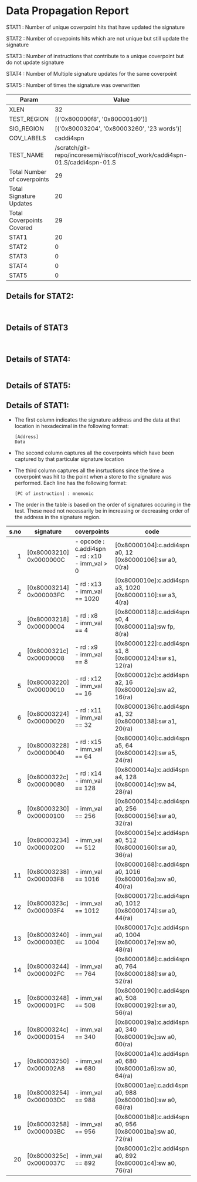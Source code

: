 
# Data Propagation Report

STAT1 : Number of unique coverpoint hits that have updated the signature

STAT2 : Number of covepoints hits which are not unique but still update the signature

STAT3 : Number of instructions that contribute to a unique coverpoint but do not update signature

STAT4 : Number of Multiple signature updates for the same coverpoint

STAT5 : Number of times the signature was overwritten

| Param                     | Value    |
|---------------------------|----------|
| XLEN                      | 32      |
| TEST_REGION               | [('0x800000f8', '0x800001d0')]      |
| SIG_REGION                | [('0x80003204', '0x80003260', '23 words')]      |
| COV_LABELS                | caddi4spn      |
| TEST_NAME                 | /scratch/git-repo/incoresemi/riscof/riscof_work/caddi4spn-01.S/caddi4spn-01.S    |
| Total Number of coverpoints| 29     |
| Total Signature Updates   | 20      |
| Total Coverpoints Covered | 29      |
| STAT1                     | 20      |
| STAT2                     | 0      |
| STAT3                     | 0     |
| STAT4                     | 0     |
| STAT5                     | 0     |

## Details for STAT2:

```


```

## Details of STAT3

```


```

## Details of STAT4:

```

```

## Details of STAT5:



## Details of STAT1:

- The first column indicates the signature address and the data at that location in hexadecimal in the following format: 
  ```
  [Address]
  Data
  ```

- The second column captures all the coverpoints which have been captured by that particular signature location

- The third column captures all the insrtuctions since the time a coverpoint was
  hit to the point when a store to the signature was performed. Each line has
  the following format:
  ```
  [PC of instruction] : mnemonic
  ```
- The order in the table is based on the order of signatures occuring in the
  test. These need not necessarily be in increasing or decreasing order of the
  address in the signature region.

|s.no|        signature         |                        coverpoints                        |                                code                                |
|---:|--------------------------|-----------------------------------------------------------|--------------------------------------------------------------------|
|   1|[0x80003210]<br>0x0000000C|- opcode : c.addi4spn<br> - rd : x10<br> - imm_val > 0<br> |[0x80000104]:c.addi4spn a0, 12<br> [0x80000106]:sw a0, 0(ra)<br>    |
|   2|[0x80003214]<br>0x000003FC|- rd : x13<br> - imm_val == 1020<br>                       |[0x8000010e]:c.addi4spn a3, 1020<br> [0x80000110]:sw a3, 4(ra)<br>  |
|   3|[0x80003218]<br>0x00000004|- rd : x8<br> - imm_val == 4<br>                           |[0x80000118]:c.addi4spn s0, 4<br> [0x8000011a]:sw fp, 8(ra)<br>     |
|   4|[0x8000321c]<br>0x00000008|- rd : x9<br> - imm_val == 8<br>                           |[0x80000122]:c.addi4spn s1, 8<br> [0x80000124]:sw s1, 12(ra)<br>    |
|   5|[0x80003220]<br>0x00000010|- rd : x12<br> - imm_val == 16<br>                         |[0x8000012c]:c.addi4spn a2, 16<br> [0x8000012e]:sw a2, 16(ra)<br>   |
|   6|[0x80003224]<br>0x00000020|- rd : x11<br> - imm_val == 32<br>                         |[0x80000136]:c.addi4spn a1, 32<br> [0x80000138]:sw a1, 20(ra)<br>   |
|   7|[0x80003228]<br>0x00000040|- rd : x15<br> - imm_val == 64<br>                         |[0x80000140]:c.addi4spn a5, 64<br> [0x80000142]:sw a5, 24(ra)<br>   |
|   8|[0x8000322c]<br>0x00000080|- rd : x14<br> - imm_val == 128<br>                        |[0x8000014a]:c.addi4spn a4, 128<br> [0x8000014c]:sw a4, 28(ra)<br>  |
|   9|[0x80003230]<br>0x00000100|- imm_val == 256<br>                                       |[0x80000154]:c.addi4spn a0, 256<br> [0x80000156]:sw a0, 32(ra)<br>  |
|  10|[0x80003234]<br>0x00000200|- imm_val == 512<br>                                       |[0x8000015e]:c.addi4spn a0, 512<br> [0x80000160]:sw a0, 36(ra)<br>  |
|  11|[0x80003238]<br>0x000003F8|- imm_val == 1016<br>                                      |[0x80000168]:c.addi4spn a0, 1016<br> [0x8000016a]:sw a0, 40(ra)<br> |
|  12|[0x8000323c]<br>0x000003F4|- imm_val == 1012<br>                                      |[0x80000172]:c.addi4spn a0, 1012<br> [0x80000174]:sw a0, 44(ra)<br> |
|  13|[0x80003240]<br>0x000003EC|- imm_val == 1004<br>                                      |[0x8000017c]:c.addi4spn a0, 1004<br> [0x8000017e]:sw a0, 48(ra)<br> |
|  14|[0x80003244]<br>0x000002FC|- imm_val == 764<br>                                       |[0x80000186]:c.addi4spn a0, 764<br> [0x80000188]:sw a0, 52(ra)<br>  |
|  15|[0x80003248]<br>0x000001FC|- imm_val == 508<br>                                       |[0x80000190]:c.addi4spn a0, 508<br> [0x80000192]:sw a0, 56(ra)<br>  |
|  16|[0x8000324c]<br>0x00000154|- imm_val == 340<br>                                       |[0x8000019a]:c.addi4spn a0, 340<br> [0x8000019c]:sw a0, 60(ra)<br>  |
|  17|[0x80003250]<br>0x000002A8|- imm_val == 680<br>                                       |[0x800001a4]:c.addi4spn a0, 680<br> [0x800001a6]:sw a0, 64(ra)<br>  |
|  18|[0x80003254]<br>0x000003DC|- imm_val == 988<br>                                       |[0x800001ae]:c.addi4spn a0, 988<br> [0x800001b0]:sw a0, 68(ra)<br>  |
|  19|[0x80003258]<br>0x000003BC|- imm_val == 956<br>                                       |[0x800001b8]:c.addi4spn a0, 956<br> [0x800001ba]:sw a0, 72(ra)<br>  |
|  20|[0x8000325c]<br>0x0000037C|- imm_val == 892<br>                                       |[0x800001c2]:c.addi4spn a0, 892<br> [0x800001c4]:sw a0, 76(ra)<br>  |
